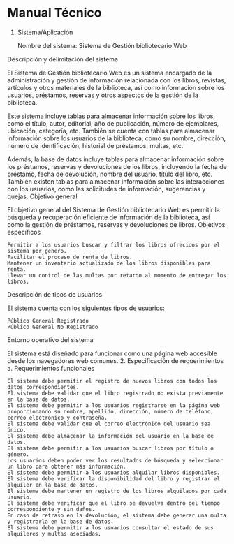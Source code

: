 # Manual Técnico
1. Sistema/Aplicación

    Nombre del sistema: Sistema de Gestión bibliotecario Web

Descripción y delimitación del sistema

El Sistema de Gestión bibliotecario Web es un sistema encargado de la administración y gestión de información relacionada con los libros, revistas, artículos y otros materiales de la biblioteca, así como información sobre los usuarios, préstamos, reservas y otros aspectos de la gestión de la biblioteca.

Este sistema incluye tablas para almacenar información sobre los libros, como el título, autor, editorial, año de publicación, número de ejemplares, ubicación, categoría, etc. También se cuenta con tablas para almacenar información sobre los usuarios de la biblioteca, como su nombre, dirección, número de identificación, historial de préstamos, multas, etc.

Además, la base de datos incluye tablas para almacenar información sobre los préstamos, reservas y devoluciones de los libros, incluyendo la fecha de préstamo, fecha de devolución, nombre del usuario, título del libro, etc. También existen tablas para almacenar información sobre las interacciones con los usuarios, como las solicitudes de información, sugerencias y quejas.
Objetivo general

El objetivo general del Sistema de Gestión bibliotecario Web es permitir la búsqueda y recuperación eficiente de información de la biblioteca, así como la gestión de préstamos, reservas y devoluciones de libros.
Objetivos específicos

    Permitir a los usuarios buscar y filtrar los libros ofrecidos por el sistema por género.
    Facilitar el proceso de renta de libros.
    Mantener un inventario actualizado de los libros disponibles para renta.
    Llevar un control de las multas por retardo al momento de entregar los libros.

Descripción de tipos de usuarios

El sistema cuenta con los siguientes tipos de usuarios:

    Público General Registrado
    Público General No Registrado

Entorno operativo del sistema

El sistema está diseñado para funcionar como una página web accesible desde los navegadores web comunes.
2. Especificación de requerimientos
a. Requerimientos funcionales

    El sistema debe permitir el registro de nuevos libros con todos los datos correspondientes.
    El sistema debe validar que el libro registrado no exista previamente en la base de datos.
    El sistema debe permitir a los usuarios registrarse en la página web proporcionando su nombre, apellido, dirección, número de teléfono, correo electrónico y contraseña.
    El sistema debe validar que el correo electrónico del usuario sea único.
    El sistema debe almacenar la información del usuario en la base de datos.
    El sistema debe permitir a los usuarios buscar libros por título o género.
    Los usuarios deben poder ver los resultados de búsqueda y seleccionar un libro para obtener más información.
    El sistema debe permitir a los usuarios alquilar libros disponibles.
    El sistema debe verificar la disponibilidad del libro y registrar el alquiler en la base de datos.
    El sistema debe mantener un registro de los libros alquilados por cada usuario.
    El sistema debe verificar que el libro se devuelva dentro del tiempo correspondiente y sin daños.
    En caso de retraso en la devolución, el sistema debe generar una multa y registrarla en la base de datos.
    El sistema debe permitir a los usuarios consultar el estado de sus alquileres y multas asociadas.

